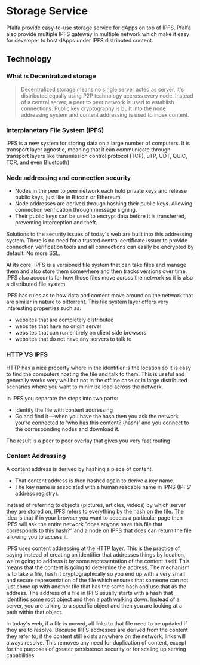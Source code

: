 # Storage Service

Pfalfa provide easy-to-use storage service for dApps on top of IPFS. Pfalfa also provide multiple IPFS gateway in multiple network which make it easy for developer to host dApps under IPFS distributed content.

## Technology

### What is Decentralized storage

> Decentralized storage means no single server acted as server, it's distributed equally using P2P technology accross every node. Instead of a central server, a peer to peer network is used to establish connections. Public key cryptography is built into the node addressing system and content addressing is used to index content. 

### Interplanetary File System (IPFS)

IPFS is a new system for storing data on a large number of computers. It is transport layer agnostic, meaning that it can communicate through transport layers like transmission control protocol (TCP), uTP, UDT, QUIC, TOR, and even Bluetooth) 

### Node addressing and connection security

* Nodes in the peer to peer network each hold private keys and release public keys, just like in Bitcoin or Ethereum.
* Node addresses are derived through hashing their public keys. Allowing connection verification through message signing.
* Their public keys can be used to encrypt data before it is transferred, preventing interception and theft.

Solutions to the security issues of today's web are built into this addressing system. There is no need for a trusted central certificate issuer to provide connection verification tools and all connections can easily be encrypted by default. No more SSL.

At its core, IPFS is a versioned file system that can take files and manage them and also store them somewhere and then tracks versions over time. IPFS also accounts for how those files move across the network so it is also a distributed file system.

IPFS has rules as to how data and content move around on the network that are similar in nature to bittorrent. This file system layer offers very interesting properties such as:

* websites that are completely distributed
* websites that have no origin server
* websites that can run entirely on client side browsers
* websites that do not have any servers to talk to

### HTTP VS IPFS

HTTP has a nice property where in the identifier is the location so it is easy to find the computers hosting the file and talk to them. This is useful and generally works very well but not in the offline case or in large distributed scenarios where you want to minimize load across the network.

In IPFS you separate the steps into two parts:

* Identify the file with content addressing
* Go and find it — when you have the hash then you ask the network you’re connected to 'who has this content? (hash)' and you connect to the corresponding nodes and download it.

The result is a peer to peer overlay that gives you very fast routing

### Content Addressing

A content address is derived by hashing a piece of content.

* That content address is then hashed again to derive a key name.
* The key name is associated with a human readable name in IPNS (IPFS’ address registry).

Instead of referring to objects (pictures, articles, videos) by which server they are stored on, IPFS refers to everything by the hash on the file. The idea is that if in your browser you want to access a particular page then IPFS will ask the entire network "does anyone have this file that corresponds to this hash?" and a node on IPFS that does can return the file allowing you to access it.

IPFS uses content addressing at the HTTP layer. This is the practice of saying instead of creating an identifier that addresses things by location, we're going to address it by some representation of the content itself. This means that the content is going to determine the address. The mechanism is to take a file, hash it cryptographically so you end up with a very small and secure representation of the file which ensures that someone can not just come up with another file that has the same hash and use that as the address. The address of a file in IPFS usually starts with a hash that identifies some root object and then a path walking down. Instead of a server, you are talking to a specific object and then you are looking at a path within that object.

In today's web, if a file is moved, all links to that file need to be updated if they are to resolve. Because IPFS addresses are derived from the content they refer to, if the content still exists anywhere on the network, links will always resolve. This removes any need for duplication of content, except for the purposes of greater persistence security or for scaling up serving capabilities.